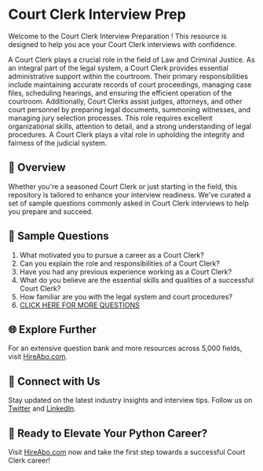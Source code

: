# Court Clerk Interview Prep

Welcome to the Court Clerk Interview Preparation ! This resource is designed to help you ace your Court Clerk interviews with confidence.

A Court Clerk plays a crucial role in the field of Law and Criminal Justice. As an integral part of the legal system, a Court Clerk provides essential administrative support within the courtroom. Their primary responsibilities include maintaining accurate records of court proceedings, managing case files, scheduling hearings, and ensuring the efficient operation of the courtroom. Additionally, Court Clerks assist judges, attorneys, and other court personnel by preparing legal documents, summoning witnesses, and managing jury selection processes. This role requires excellent organizational skills, attention to detail, and a strong understanding of legal procedures. A Court Clerk plays a vital role in upholding the integrity and fairness of the judicial system.

## 🚀 Overview

Whether you're a seasoned Court Clerk or just starting in the field, this repository is tailored to enhance your interview readiness. We've curated a set of sample questions commonly asked in Court Clerk interviews to help you prepare and succeed.

## 📝 Sample Questions

1. What motivated you to pursue a career as a Court Clerk?
2. Can you explain the role and responsibilities of a Court Clerk?
3. Have you had any previous experience working as a Court Clerk?
4. What do you believe are the essential skills and qualities of a successful Court Clerk?
5. How familiar are you with the legal system and court procedures?
6. [CLICK HERE FOR MORE QUESTIONS](https://hireabo.com/job/9_0_39/Court%20Clerk)

## 🌐 Explore Further

For an extensive question bank and more resources across 5,000 fields, visit [HireAbo.com](https://www.hireabo.com).

## 📱 Connect with Us

Stay updated on the latest industry insights and interview tips. Follow us on [Twitter](https://twitter.com/hireabo) and [LinkedIn](https://www.linkedin.com/in/hire-abo-3609972a8/).

## 🚀 Ready to Elevate Your Python Career?

Visit [HireAbo.com](https://www.hireabo.com) now and take the first step towards a successful Court Clerk career!
